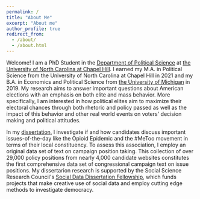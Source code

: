 ```yaml
---
permalink: /
title: "About Me"
excerpt: "About me"
author_profile: true
redirect_from: 
  - /about/
  - /about.html
---
```


Welcome! I am a PhD Student in the [Department of Political Science](https://politicalscience.unc.edu/) at [the University of North Carolina at Chapel Hill](https://www.unc.edu/). I earned my M.A. in Political Science from the University of North Carolina at Chapel Hill in 2021 and my B.A. in Economics and Political Science from [the University of Michigan](https://www.umich.edu/) in 2019. My research aims to answer important questions about American elections with an emphasis on both elite and mass behavior. More specifically, I am interested in how political elites aim to maximize their electoral chances through both rhetoric and policy passed as well as the impact of this behavior and other real world events on voters' decision making and political attitudes. 

In my [dissertation](/files/porter_research_statement.pdf), I investigate if and how candidates discuss important issues-of-the-day like the Opioid Epidemic and the #MeToo movement in terms of their local constituency. To assess this association, I employ an original data set of text on campaign position taking. This collection of over 29,000 policy positions from nearly 4,000 candidate websites constitutes the first comprehensive data set of congressional campaign text on issue positions. My dissertarion research is supported by the Social Science Research Council's [Social Data Dissertation Fellowship](https://items.ssrc.org/from-our-programs/the-social-science-research-council-announces-the-recipients-of-the-social-data-research-and-dissertation-fellowships/), which funds projects that make creative use of social data and employ cutting edge methods to investigate democracy. 
